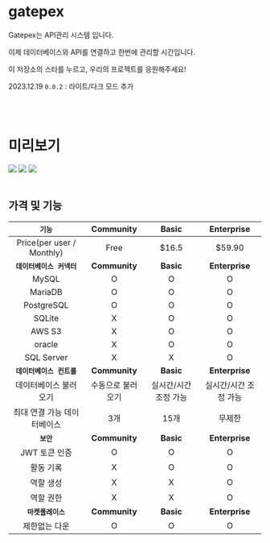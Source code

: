 # gatepex
Gatepex는 API관리 시스템 입니다.

이제 데이터베이스와 API를 연결하고 한번에 관리할 시간입니다.

이 저장소의 스타를 누르고, 우리의 프로젝트를 응원해주세요!

2023.12.19 `0.0.2` : 라이트/다크 모드 추가

<br>
<br>

# 미리보기

<img src="https://cdn.discordapp.com/attachments/980765436973035550/1186195487657840680/2023-12-18_3.36.48.png?ex=65925da2&is=657fe8a2&hm=a83f4bdf6251f43fb6d58a30b3e931ea8009bd8522b582517b20fba3287ad899&">
<img src="https://cdn.discordapp.com/attachments/980765436973035550/1182964775802646598/2023-12-09_5.39.27.png?ex=65869ccc&is=657427cc&hm=f6c7608ae654693f98ca150e577d565911512639b6652e6d94c8c91ee0f69ab7&">
<img src="https://cdn.discordapp.com/attachments/928467166137811004/1186196880351309864/2023-12-18_3.42.32.png?ex=65925eee&is=657fe9ee&hm=3af28186ecb3e3d4303b76d336dda2b7021b2ce874f6cc3f9c2ca62cb342c1db&">

<br>
<br>

## 가격 및 기능

|`기능`|Community|Basic|Enterprise|
| :---: | :---: | :---: | :---: |
|Price(per user / Monthly)|Free|$16.5|$59.90|
|**`데이터베이스 커넥터`**|**Community**|**Basic**|**Enterprise**|
|MySQL|O|O|O|
|MariaDB|O|O|O|
|PostgreSQL|O|O|O|
|SQLite|X|O|O|
|AWS S3|X|O|O|
|oracle|X|O|O|
|SQL Server|X|X|O|
|**`데이터베이스 컨트롤`**|**Community**|**Basic**|**Enterprise**|
|데이터베이스 불러오기|수동으로 불러오기|실시간/시간 조정 가능|실시간/시간 조정 가능|
|최대 연결 가능 데이터베이스|3개|15개|무제한|
|**`보안`**|**Community**|**Basic**|**Enterprise**|
|JWT 토큰 인증|O|O|O|
|활동 기록|X|O|O|
|역할 생성|X|X|O|
|역할 권한|X|X|O|
|**`마켓플레이스`**|**Community**|**Basic**|**Enterprise**|
|제한없는 다운|O|O|O|
